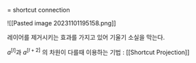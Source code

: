 = shortcut connection

![[Pasted image 20231101195158.png]]

레이어를 제거시키는 효과를 가지고 있어
기울기 소실을 막는다.

$a^{[l]}$과 $a^{[l+2]}$ 의 차원이 다를때 이용하는 기법 : [[Shortcut Projection]]